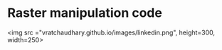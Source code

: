 # Raster manipulation code 
<img src ="vratchaudhary.github.io/images/linkedin.png", height=300, width=250> 
